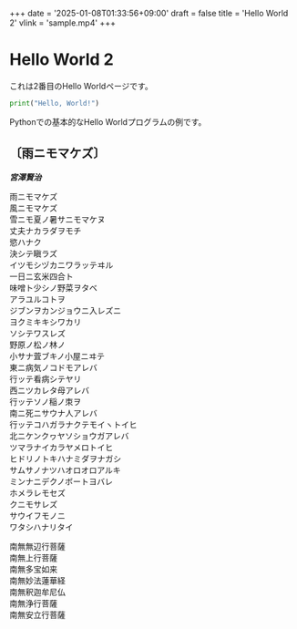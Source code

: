 +++
date = '2025-01-08T01:33:56+09:00'
draft = false
title = 'Hello World 2'
vlink = 'sample.mp4'
+++

# Hello World 2

これは2番目のHello Worldページです。

```python
print("Hello, World!")
```

Pythonでの基本的なHello Worldプログラムの例です。


## 〔雨ニモマケズ〕

***宮澤賢治***

雨ニモマケズ  
風ニモマケズ  
雪ニモ夏ノ暑サニモマケヌ  
丈夫ナカラダヲモチ  
慾ハナク  
決シテ瞋ラズ  
イツモシヅカニワラッテヰル  
一日ニ玄米四合ト  
味噌ト少シノ野菜ヲタベ  
アラユルコトヲ  
ジブンヲカンジョウニ入レズニ  
ヨクミキキシワカリ  
ソシテワスレズ  
野原ノ松ノ林ノ  
小サナ萓ブキノ小屋ニヰテ  
東ニ病気ノコドモアレバ  
行ッテ看病シテヤリ  
西ニツカレタ母アレバ  
行ッテソノ稲ノ朿ヲ  
南ニ死ニサウナ人アレバ  
行ッテコハガラナクテモイヽトイヒ  
北ニケンクヮヤソショウガアレバ  
ツマラナイカラヤメロトイヒ  
ヒドリノトキハナミダヲナガシ  
サムサノナツハオロオロアルキ  
ミンナニデクノボートヨバレ  
ホメラレモセズ  
クニモサレズ  
サウイフモノニ  
ワタシハナリタイ  
  
南無無辺行菩薩  
南無上行菩薩  
南無多宝如来  
南無妙法蓮華経  
南無釈迦牟尼仏  
南無浄行菩薩  
南無安立行菩薩  
